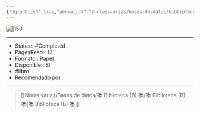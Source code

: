 ```yaml
---
{"dg-publish":true,"permalink":"/notas-varias/bases-de-datos/biblioteca-b/b-dragones-gran-libro-de-los-dragones/"}
---
```



![|150](https://pictures.abebooks.com/isbn/9788484412359-es.jpg)

---

- Status:: #Completed 
- PagesRead:: 13 
- Formato:: Papel
- Disponible:: Sí
- #libro
- Recomendado por: 

---

> [[Notas varias/Bases de datos/📚 Biblioteca (B) 📚/📚 Biblioteca (B) 📚\|📚 Biblioteca (B) 📚]]